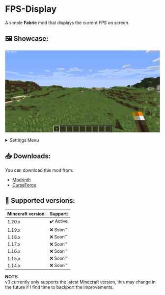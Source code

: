 # FPS-Display
A simple **Fabric** mod that displays the current FPS on screen.

## 🖼️ Showcase:

![preview](./media/showcase/fps-counter.png)

<details>
    <summary>Settings Menu</summary>

![settings](./media/showcase/options-clothconfig.png)

</details>

## 📥 Downloads:
You can download this mod from:
* [Modrinth](https://modrinth.com/mod/fpsdisplay)
* [CurseForge](https://www.curseforge.com/minecraft/mc-mods/fpsdisplay)

## 🎲 Supported versions:
Minecraft version: | Support:
------------------ | --------
1.20.x | ✔️ Active
1.19.x | ❌ Soon™
1.18.x | ❌ Soon™
1.17.x | ❌ Soon™
1.16.x | ❌ Soon™
1.15.x | ❌ Soon™
1.14.x | ❌ Soon™

**NOTE:** \
v3 currently only supports the latest Minecraft version, this may change in the future if I find time to backport the improvements.
